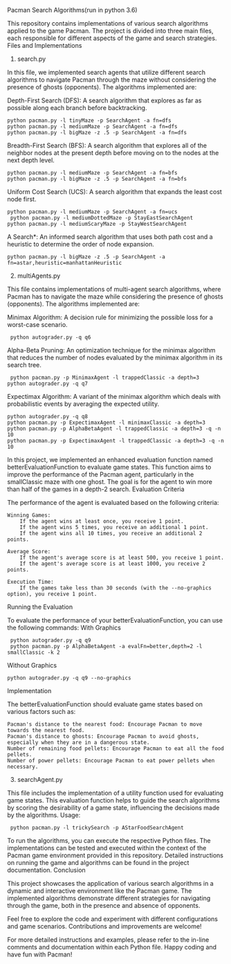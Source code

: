 Pacman Search Algorithms(run in python  3.6)



This repository contains implementations of various search algorithms applied to the game Pacman. The project is divided into three main files, each responsible for different aspects of the game and search strategies.
Files and Implementations
1. search.py

In this file, we implemented search agents that utilize different search algorithms to navigate Pacman through the maze without considering the presence of ghosts (opponents). The algorithms implemented are:

   Depth-First Search (DFS): A search algorithm that explores as far as possible along each branch before backtracking.

    python pacman.py -l tinyMaze -p SearchAgent -a fn=dfs
    python pacman.py -l mediumMaze -p SearchAgent -a fn=dfs
    python pacman.py -l bigMaze -z .5 -p SearchAgent -a fn=dfs

Breadth-First Search (BFS): A search algorithm that explores all of the neighbor nodes at the present depth before moving on to the nodes at the next depth level.

    python pacman.py -l mediumMaze -p SearchAgent -a fn=bfs
    python pacman.py -l bigMaze -z .5 -p SearchAgent -a fn=bfs

Uniform Cost Search (UCS): A search algorithm that expands the least cost node first.

    python pacman.py -l mediumMaze -p SearchAgent -a fn=ucs
     python pacman.py -l mediumDottedMaze -p StayEastSearchAgent
    python pacman.py -l mediumScaryMaze -p StayWestSearchAgent

A Search*: An informed search algorithm that uses both path cost and a heuristic to determine the order of node expansion.


    python pacman.py -l bigMaze -z .5 -p SearchAgent -a fn=astar,heuristic=manhattanHeuristic

2. multiAgents.py

This file contains implementations of multi-agent search algorithms, where Pacman has to navigate the maze while considering the presence of ghosts (opponents). The algorithms implemented are:

Minimax Algorithm: A decision rule for minimizing the possible loss for a worst-case scenario.

     python autograder.py -q q6

Alpha-Beta Pruning: An optimization technique for the minimax algorithm that reduces the number of nodes evaluated by the minimax algorithm in its search tree. 

     python pacman.py -p MinimaxAgent -l trappedClassic -a depth=3
    python autograder.py -q q7

Expectimax Algorithm: A variant of the minimax algorithm which deals with probabilistic events by averaging the expected utility.



    python autograder.py -q q8
    python pacman.py -p ExpectimaxAgent -l minimaxClassic -a depth=3
    python pacman.py -p AlphaBetaAgent -l trappedClassic -a depth=3 -q -n 10
    python pacman.py -p ExpectimaxAgent -l trappedClassic -a depth=3 -q -n 10

In this project, we implemented an enhanced evaluation function named betterEvaluationFunction to evaluate game states. This function aims to improve the performance of the Pacman agent, particularly in the smallClassic maze with one ghost. The goal is for the agent to win more than half of the games in a depth-2 search.
Evaluation Criteria

The performance of the agent is evaluated based on the following criteria:

    Winning Games:
        If the agent wins at least once, you receive 1 point.
        If the agent wins 5 times, you receive an additional 1 point.
        If the agent wins all 10 times, you receive an additional 2 points.

    Average Score:
        If the agent's average score is at least 500, you receive 1 point.
        If the agent's average score is at least 1000, you receive 2 points.

    Execution Time:
        If the games take less than 30 seconds (with the --no-graphics option), you receive 1 point.

Running the Evaluation

To evaluate the performance of your betterEvaluationFunction, you can use the following commands:
With Graphics

     python autograder.py -q q9 
     python pacman.py -p AlphaBetaAgent -a evalFn=better,depth=2 -l smallClassic -k 2


Without Graphics

	python autograder.py -q q9 --no-graphics


Implementation

The betterEvaluationFunction should evaluate game states based on various factors such as:

    Pacman's distance to the nearest food: Encourage Pacman to move towards the nearest food.
    Pacman's distance to ghosts: Encourage Pacman to avoid ghosts, especially when they are in a dangerous state.
    Number of remaining food pellets: Encourage Pacman to eat all the food pellets.
    Number of power pellets: Encourage Pacman to eat power pellets when necessary.

3. searchAgent.py

This file includes the implementation of a utility function used for evaluating game states. This evaluation function helps to guide the search algorithms by scoring the desirability of a game state, influencing the decisions made by the algorithms.
Usage:

  
	 python pacman.py -l trickySearch -p AStarFoodSearchAgent


To run the algorithms, you can execute the respective Python files. The implementations can be tested and executed within the context of the Pacman game environment provided in this repository. Detailed instructions on running the game and algorithms can be found in the project documentation.
Conclusion

This project showcases the application of various search algorithms in a dynamic and interactive environment like the Pacman game. The implemented algorithms demonstrate different strategies for navigating through the game, both in the presence and absence of opponents.

Feel free to explore the code and experiment with different configurations and game scenarios. Contributions and improvements are welcome!

For more detailed instructions and examples, please refer to the in-line comments and documentation within each Python file. Happy coding and have fun with Pacman!
